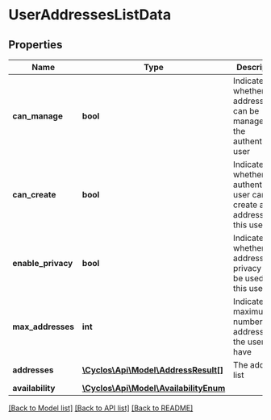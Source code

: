 # UserAddressesListData

## Properties
Name | Type | Description | Notes
------------ | ------------- | ------------- | -------------
**can_manage** | **bool** | Indicates whether the addresses can be managed by the authenticated user | [optional] 
**can_create** | **bool** | Indicates whether the authenticated user can create a new address for this user | [optional] 
**enable_privacy** | **bool** | Indicates whether address privacy can be used for this user | [optional] 
**max_addresses** | **int** | Indicates the maximum number of addresses the user can have | [optional] 
**addresses** | [**\Cyclos\Api\Model\AddressResult[]**](AddressResult.md) | The address list | [optional] 
**availability** | [**\Cyclos\Api\Model\AvailabilityEnum**](AvailabilityEnum.md) |  | [optional] 

[[Back to Model list]](../../README.md#documentation-for-models) [[Back to API list]](../../README.md#documentation-for-api-endpoints) [[Back to README]](../../README.md)

